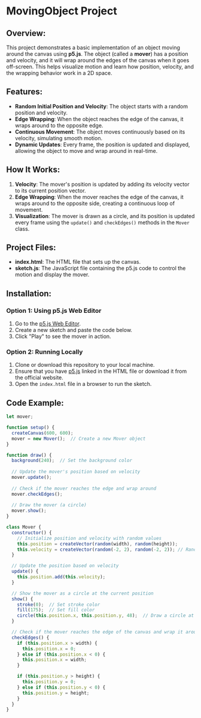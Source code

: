 # MovingObject Project

## Overview:
This project demonstrates a basic implementation of an object moving around the canvas using **p5.js**. The object (called a **mover**) has a position and velocity, and it will wrap around the edges of the canvas when it goes off-screen. This helps visualize motion and learn how position, velocity, and the wrapping behavior work in a 2D space.

## Features:
- **Random Initial Position and Velocity**: The object starts with a random position and velocity.
- **Edge Wrapping**: When the object reaches the edge of the canvas, it wraps around to the opposite edge.
- **Continuous Movement**: The object moves continuously based on its velocity, simulating smooth motion.
- **Dynamic Updates**: Every frame, the position is updated and displayed, allowing the object to move and wrap around in real-time.

## How It Works:
1. **Velocity**: The mover's position is updated by adding its velocity vector to its current position vector.
2. **Edge Wrapping**: When the mover reaches the edge of the canvas, it wraps around to the opposite side, creating a continuous loop of movement.
3. **Visualization**: The mover is drawn as a circle, and its position is updated every frame using the `update()` and `checkEdges()` methods in the `Mover` class.

## Project Files:
- **index.html**: The HTML file that sets up the canvas.
- **sketch.js**: The JavaScript file containing the p5.js code to control the motion and display the mover.

## Installation:

### Option 1: Using p5.js Web Editor
1. Go to the [p5.js Web Editor](https://editor.p5js.org/).
2. Create a new sketch and paste the code below.
3. Click "Play" to see the mover in action.

### Option 2: Running Locally
1. Clone or download this repository to your local machine.
2. Ensure that you have [p5.js](https://p5js.org/) linked in the HTML file or download it from the official website.
3. Open the `index.html` file in a browser to run the sketch.

## Code Example:

```javascript
let mover;

function setup() {
  createCanvas(600, 600);
  mover = new Mover();  // Create a new Mover object
}

function draw() {
  background(240);  // Set the background color
  
  // Update the mover's position based on velocity
  mover.update();
  
  // Check if the mover reaches the edge and wrap around
  mover.checkEdges();
  
  // Draw the mover (a circle)
  mover.show();
}

class Mover {
  constructor() {
    // Initialize position and velocity with random values
    this.position = createVector(random(width), random(height));
    this.velocity = createVector(random(-2, 2), random(-2, 2)); // Random velocity
  }

  // Update the position based on velocity
  update() {
    this.position.add(this.velocity);
  }

  // Show the mover as a circle at the current position
  show() {
    stroke(0);  // Set stroke color
    fill(175);  // Set fill color
    circle(this.position.x, this.position.y, 48);  // Draw a circle at position
  }

  // Check if the mover reaches the edge of the canvas and wrap it around
  checkEdges() {
    if (this.position.x > width) {
      this.position.x = 0;
    } else if (this.position.x < 0) {
      this.position.x = width;
    }

    if (this.position.y > height) {
      this.position.y = 0;
    } else if (this.position.y < 0) {
      this.position.y = height;
    }
  }
}
